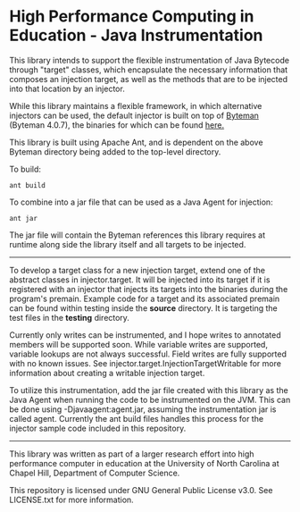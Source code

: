 # High Performance Computing in Education - Java Instrumentation

This library intends to support the flexible instrumentation of Java
Bytecode through "target" classes, which encapsulate the necessary
information that composes an injection target, as well as the
methods that are to be injected into that location by an injector.

While this library maintains a flexible framework, in which
alternative injectors can be used, the default injector is
built on top of [Byteman](https://byteman.jboss.org/) (Byteman
4.0.7), the binaries for which can be found
[here.](https://downloads.jboss.org/byteman/4.0.7/byteman-download-4.0.7-bin.zip)

This library is built using Apache Ant, and is dependent on the
above Byteman directory being added to the top-level directory.

To build:

    ant build

To combine into a jar file that can be used as a Java Agent for
injection:

    ant jar

The jar file will contain the Byteman references this library
requires at runtime along side the library itself and all targets
to be injected.

-----

To develop a target class for a new injection target, extend one of
the abstract classes in injector.target. It will be injected
into its target if it is registered with an injector that injects
its targets into the binaries during the program's premain.
Example code for a target and its associated premain can be found
within testing inside the **source** directory. It is targeting the
test files in the **testing** directory.

Currently only writes can be instrumented, and I hope
writes to annotated members will be supported soon. While
variable writes are supported, variable lookups are not always
successful. Field writes are fully supported with no known issues.
See injector.target.InjectionTargetWritable for more information
about creating a writable injection target.

To utilize this instrumentation, add the jar file created with this
library as the Java Agent when running the code to be instrumented
on the JVM. This can be done using -Djavaagent:agent.jar, assuming
the instrumentation jar is called agent. Currently the ant build
files handles this process for the injector sample code included in
this repository.

-----

This library was written as part of a larger research effort into
high performance computer in education at the University of North
Carolina at Chapel Hill, Department of Computer Science.

This repository is licensed under GNU General Public License v3.0.
See LICENSE.txt for more information.
